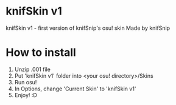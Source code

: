 # knifSkin v1
knifSkin v1 - first version of knifSnip's osu! skin
Made by knifSnip

# How to install
1. Unzip .001 file
2. Put 'knifSkin v1' folder into <your osu! directory>/Skins
3. Run osu!
4. In Options, change 'Current Skin' to 'knifSkin v1'
5. Enjoy! :D
